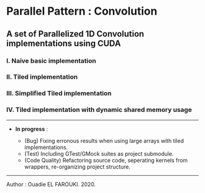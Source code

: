 # Parallel Pattern : Convolution
## A set of Parallelized 1D Convolution implementations using CUDA 
### I. Naive basic implementation  
### II. Tiled implementation  
### III. Simplified Tiled implementation 
### IV. Tiled implementation with dynamic shared memory usage 
-----------
+ **In progress** : 

    + (Bug) Fixing erronous results when using large arrays with tiled implementations.  
    + (Test) Including GTest/GMock suites as project submodule.
    + (Code Quality) Refactoring source code, seperating kernels from wrappers, re-organizing project structure.
    
------------
Author : Ouadie EL FAROUKI. 2020.
